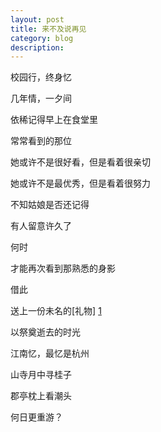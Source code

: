 ```yaml
---
layout: post
title: 来不及说再见
category: blog
description: 
---
```



校园行，终身忆

几年情，一夕间

依稀记得早上在食堂里

常常看到的那位

她或许不是很好看，但是看着很亲切

她或许不是最优秀，但是看着很努力

不知姑娘是否还记得

有人留意许久了

何时

才能再次看到那熟悉的身影

借此

送上一份未名的[礼物] [1]

以祭奠逝去的时光


江南忆，最忆是杭州

山寺月中寻桂子

郡亭枕上看潮头

何日更重游？


[1]: http://linzhi.github.io/about/
